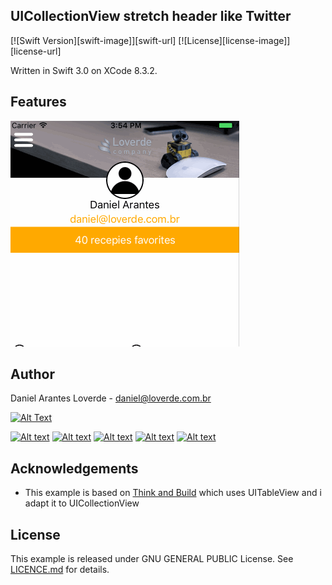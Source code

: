 UICollectionView stretch header like Twitter
--------------
[![Swift Version][swift-image]][swift-url]
[![License][license-image]][license-url]

Written in Swift 3.0 on XCode 8.3.2.


Features
--------
![](stretch_header.gif)



Author
------
Daniel Arantes Loverde - daniel@loverde.com.br

[![Alt Text](https://docs.google.com/uc?id=0B4e4b1EGlPlzemNCM3dQZHlZYXc&export=download "Site Portfolio")](https://www.loverde.com.br)

[![Alt text](https://docs.google.com/uc?id=0B4e4b1EGlPlzSi1yeXJ6aHFTRVE&amp;export=download "Jack Twitter")](http://twitter.com/jack_loverde)
[![Alt text](https://docs.google.com/uc?id=0B4e4b1EGlPlzcW9PMGlXLS0wRkU&amp;export=download "Jack Instagram")](https://instagram.com/loverde)
[![Alt text](https://docs.google.com/uc?id=0B4e4b1EGlPlzcDhLNzcwcE5nNzg&amp;export=download "Jack Linkedin")](https://br.linkedin.com/in/danieloverde)
[![Alt text](https://docs.google.com/uc?id=0B4e4b1EGlPlzcWtfOWR3d09aRjQ&amp;export=download "Jack Github")](https://github.com/jackloverde)
[![Alt text](https://docs.google.com/uc?id=0B4e4b1EGlPlzVTVNSE16OTM2Tms&amp;export=download "Jack Bitbucket")](https://bitbucket.org/jack_loverde)

Acknowledgements
----------------

* This example is based on [Think and Build](http://www.thinkandbuild.it/implementing-the-twitter-ios-app-ui/) which uses UITableView and i adapt it to UICollectionView

License
-------
This example is released under GNU GENERAL PUBLIC License. See [LICENCE.md](./LICENCE.md?at=master) for details.